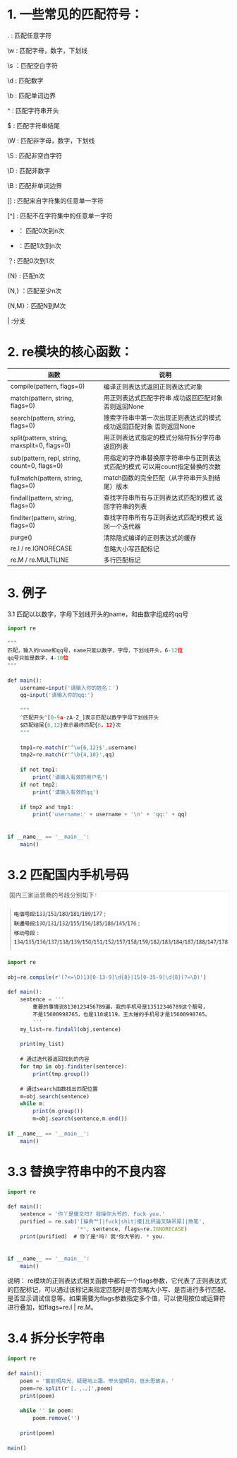 # 1. 一些常见的匹配符号：

. : 匹配任意字符       

\w : 匹配字母，数字，下划线

\s ：匹配空白字符

\d : 匹配数字

\b : 匹配单词边界

^ : 匹配字符串开头

$ : 匹配字符串结尾



\W : 匹配非字母，数字，下划线

\S : 匹配非空白字符

\D : 匹配非数字

\B : 匹配非单词边界



[] : 匹配来自字符集的任意单一字符

[^] : 匹配不在字符集中的任意单一字符

* ： 匹配0次到n次

+ ：匹配1次到n次

？: 匹配0次到1次



{N} : 匹配n次

{N,} ：匹配至少n次

{N,M}：匹配N到M次



| :分支

# 2. re模块的核心函数：

| 函数 | 说明 |
| - | - |
| compile(pattern, flags=0) | 编译正则表达式返回正则表达式对象 |
| match(pattern, string, flags=0) | 用正则表达式匹配字符串 成功返回匹配对象 否则返回None |
| search(pattern, string, flags=0) | 搜索字符串中第一次出现正则表达式的模式 成功返回匹配对象 否则返回None |
| split(pattern, string, maxsplit=0, flags=0) | 用正则表达式指定的模式分隔符拆分字符串 返回列表 |
| sub(pattern, repl, string, count=0, flags=0) | 用指定的字符串替换原字符串中与正则表达式匹配的模式 可以用count指定替换的次数 |
| fullmatch(pattern, string, flags=0) | match函数的完全匹配（从字符串开头到结尾）版本 |
| findall(pattern, string, flags=0) | 查找字符串所有与正则表达式匹配的模式 返回字符串的列表 |
| finditer(pattern, string, flags=0) | 查找字符串所有与正则表达式匹配的模式 返回一个迭代器 |
| purge() | 清除隐式编译的正则表达式的缓存 |
| re.I / re.IGNORECASE | 忽略大小写匹配标记 |
| re.M / re.MULTILINE | 多行匹配标记 |




# 3. 例子

3.1 匹配以以数字，字母下划线开头的name，和由数字组成的qq号

```javascript
import re

"""
匹配，输入的name和qq号，name只能以数字，字母，下划线开头，6-12位
qq号只能是数字，4-10位
"""

def main():
    username=input('请输入你的姓名：')
    qq=input('请输入你的qq:')

    """
    ^匹配开头^[0-9a-zA-Z_]表示匹配以数字字母下划线开头
    $匹配结尾{6,12}表示最终匹配{6，12}次
    """

    tmp1=re.match(r'^\w{6,12}$',username)
    tmp2=re.match(r'^\b{4,10}',qq)

    if not tmp1:
        print('请输入有效的用户名')
    if not tmp2:
        print('请输入有效的qq')

    if tmp2 and tmp1:
        print('username:' + username + '\n' + 'qq:' + qq)


if __name__ == '__main__':
    main()
```



# 3.2 匹配国内手机号码

![](images/7A5D8FACB95444A2989099EEAFF41C5Aclipboard.png)



```javascript
import re

obj=re.compile(r'(?<=\D)13[0-13-9]\d{8}|15[0-35-9]\d{8}(?=\D)')

def main():
    sentence = '''
        重要的事情说8130123456789遍，我的手机号是13512346789这个靓号，
        不是15600998765，也是110或119，王大锤的手机号才是15600998765。
        '''
    my_list=re.findall(obj,sentence)

    print(my_list)

    # 通过迭代器返回找到的内容
    for tmp in obj.finditer(sentence):
        print(tmp.group())

    # 通过search函数找出匹配位置
    m=obj.search(sentence)
    while m:
        print(m.group())
        m=obj.search(sentence,m.end())

if __name__ == '__main__':
    main()
```



# 3.3 替换字符串中的不良内容

```javascript
import re

def main():
    sentence = '你丫是傻叉吗? 我操你大爷的. Fuck you.'
    purified = re.sub('[操肏艹]|fuck|shit|傻[比屄逼叉缺吊屌]|煞笔',
                      '*', sentence, flags=re.IGNORECASE)
    print(purified)  # 你丫是*吗? 我*你大爷的. * you.


if __name__ == '__main__':
    main()
```

说明： re模块的正则表达式相关函数中都有一个flags参数，它代表了正则表达式的匹配标记，可以通过该标记来指定匹配时是否忽略大小写、是否进行多行匹配、是否显示调试信息等。如果需要为flags参数指定多个值，可以使用按位或运算符进行叠加，如flags=re.I | re.M。



# 3.4 拆分长字符串

```javascript
import re

def main():
    poem = '窗前明月光，疑是地上霜。举头望明月，低头思故乡。'
    poem=re.split(r'[，,.。]',poem)
    print(poem)

    while '' in poem:
        poem.remove('')

    print(poem)

main()
```

